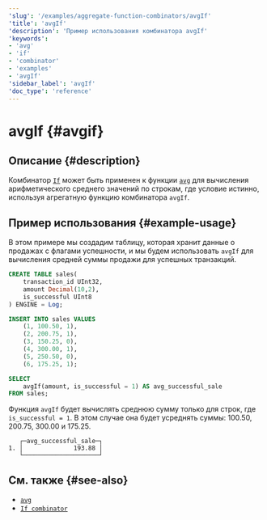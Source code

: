 ```yaml
---
'slug': '/examples/aggregate-function-combinators/avgIf'
'title': 'avgIf'
'description': 'Пример использования комбинатора avgIf'
'keywords':
- 'avg'
- 'if'
- 'combinator'
- 'examples'
- 'avgIf'
'sidebar_label': 'avgIf'
'doc_type': 'reference'
---
```



# avgIf {#avgif}

## Описание {#description}

Комбинатор [`If`](/sql-reference/aggregate-functions/combinators#-if) может быть применен к функции [`avg`](/sql-reference/aggregate-functions/reference/avg) для вычисления арифметического среднего значений по строкам, где условие истинно, используя агрегатную функцию комбинатора `avgIf`.

## Пример использования {#example-usage}

В этом примере мы создадим таблицу, которая хранит данные о продажах с флагами успешности, и мы будем использовать `avgIf` для вычисления средней суммы продажи для успешных транзакций.

```sql title="Query"
CREATE TABLE sales(
    transaction_id UInt32,
    amount Decimal(10,2),
    is_successful UInt8
) ENGINE = Log;

INSERT INTO sales VALUES
    (1, 100.50, 1),
    (2, 200.75, 1),
    (3, 150.25, 0),
    (4, 300.00, 1),
    (5, 250.50, 0),
    (6, 175.25, 1);

SELECT
    avgIf(amount, is_successful = 1) AS avg_successful_sale
FROM sales;
```

Функция `avgIf` будет вычислять среднюю сумму только для строк, где `is_successful = 1`. В этом случае она будет усреднять суммы: 100.50, 200.75, 300.00 и 175.25.

```response title="Response"
   ┌─avg_successful_sale─┐
1. │              193.88 │
   └─────────────────────┘
```

## См. также {#see-also}
- [`avg`](/sql-reference/aggregate-functions/reference/avg)
- [`If combinator`](/sql-reference/aggregate-functions/combinators#-if)
